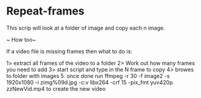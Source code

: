 # Repeat-frames
This scrip will look at a folder of image and copy each n image. 

~ How too~ 

If a video file is missing frames then what to do is: 

1> extract all frames of the video to a folder
2> Work out how many frames you need to add
3> start script and type in the N frame to copy 
4> browes to folder with images 
5. once done run ffmpeg -r 30 -f image2 -s 1920x1080 -i zimg%09d.jpg -c:v libx264 -crf 15 -pix_fmt yuv420p zzNewVid.mp4 to create the new video 
